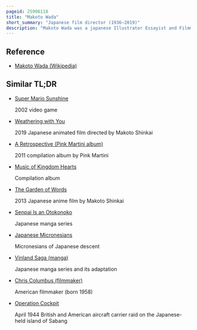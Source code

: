 ```yaml
---
pageid: 25906118
title: "Makoto Wada"
short_summary: "Japanese film director (1936–2019)"
description: "Makoto Wada was a japanese Illustrator Essayist and Filmmaker."
---
```


## Reference

- [Makoto Wada (Wikipedia)](https://en.wikipedia.org/?curid=25906118)

## Similar TL;DR

- [Super Mario Sunshine](/tldr/en/super-mario-sunshine)

  2002 video game

- [Weathering with You](/tldr/en/weathering-with-you)

  2019 Japanese animated film directed by Makoto Shinkai

- [A Retrospective (Pink Martini album)](/tldr/en/a-retrospective-pink-martini-album)

  2011 compilation album by Pink Martini

- [Music of Kingdom Hearts](/tldr/en/music-of-kingdom-hearts)

  Compilation album

- [The Garden of Words](/tldr/en/the-garden-of-words)

  2013 Japanese anime film by Makoto Shinkai

- [Senpai Is an Otokonoko](/tldr/en/senpai-is-an-otokonoko)

  Japanese manga series

- [Japanese Micronesians](/tldr/en/japanese-micronesians)

  Micronesians of Japanese descent

- [Vinland Saga (manga)](/tldr/en/vinland-saga-manga)

  Japanese manga series and its adaptation

- [Chris Columbus (filmmaker)](/tldr/en/chris-columbus-filmmaker)

  American filmmaker (born 1958)

- [Operation Cockpit](/tldr/en/operation-cockpit)

  April 1944 British and American aircraft carrier raid on the Japanese-held island of Sabang
